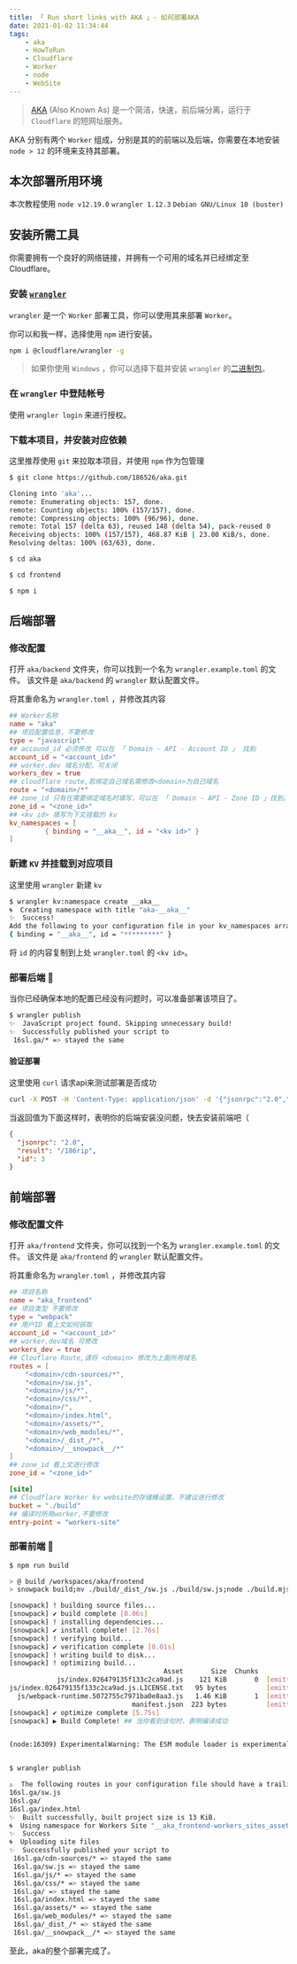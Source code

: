 ```yaml
---
title: 「 Run short links with AKA 」- 如何部署AKA
date: 2021-01-02 11:34:44
tags: 
    - aka
    - HowToRun
    - Cloudflare
    - Worker
    - node
    - WebSite
---
```


> [AKA](https://github.com/186526/aka) (Also Known As) 是一个简洁，快速，前后端分离，运行于 `Cloudflare` 的短网址服务。

AKA 分别有两个 `Worker` 组成，分别是其的的前端以及后端，你需要在本地安装 `node > 12` 的环境来支持其部署。

<!-- more -->

## 本次部署所用环境

本次教程使用 `node v12.19.0` `wrangler 1.12.3` `Debian GNU/Linux 10 (buster)`

## 安装所需工具

你需要拥有一个良好的网络链接，并拥有一个可用的域名并已经绑定至Cloudflare。

### 安装 [`wrangler`](https://github.com/cloudflare/wrangler)

`wrangler` 是一个 `Worker` 部署工具，你可以使用其来部署 `Worker`。

你可以和我一样，选择使用 `npm` 进行安装。

``` Bash
npm i @cloudflare/wrangler -g
```

>如果你使用 `Windows` ，你可以选择下载并安装 `wrangler` 的[二进制包](https://github.com/cloudflare/wrangler/releases/latest)。

### 在 `wrangler` 中登陆帐号

使用 `wrangler login` 来进行授权。

### 下载本项目，并安装对应依赖

这里推荐使用 `git` 来拉取本项目，并使用 `npm` 作为包管理

``` Bash
$ git clone https://github.com/186526/aka.git

Cloning into 'aka'...
remote: Enumerating objects: 157, done.
remote: Counting objects: 100% (157/157), done.
remote: Compressing objects: 100% (96/96), done.
remote: Total 157 (delta 63), reused 148 (delta 54), pack-reused 0
Receiving objects: 100% (157/157), 468.87 KiB | 23.00 KiB/s, done.
Resolving deltas: 100% (63/63), done.

$ cd aka

$ cd frontend

$ npm i 
```

## 后端部署

### 修改配置

打开 `aka/backend` 文件夹，你可以找到一个名为 `wrangler.example.toml` 的文件。
该文件是 `aka/backend` 的 `wrangler` 默认配置文件。

将其重命名为 `wrangler.toml` ，并修改其内容

```toml
## Worker名称
name = "aka" 
## 项目配置信息，不要修改
type = "javascript" 
## accound_id 必须修改 可以在 「 Domain - API - Account ID 」 找到
account_id = "<account_id>" 
## worker.dev 域名分配，可关闭
workers_dev = true
## cloudflare route,若绑定自己域名需修改<domain>为自己域名
route = "<domain>/*"
## zone_id 只有在需要绑定域名时填写，可以在 「 Domain - API - Zone ID 」找到。
zone_id = "<zone_id>"
## <kv id> 填写为下文挂载的 kv
kv_namespaces = [ 
         { binding = "__aka__", id = "<kv id>" }
]
```

### 新建 `KV` 并挂载到对应项目

这里使用 `wrangler` 新建 `kv`

``` Bash
$ wrangler kv:namespace create __aka__
🌀  Creating namespace with title "aka-__aka__"
✨  Success!
Add the following to your configuration file in your kv_namespaces array:
{ binding = "__aka__", id = "*********" }
```

将 `id` 的内容复制到上处 `wrangler.toml` 的 `<kv id>`。

### 部署后端 🚀

当你已经确保本地的配置已经没有问题时，可以准备部署该项目了。

``` bash
$ wrangler publish
✨  JavaScript project found. Skipping unnecessary build!
✨  Successfully published your script to
 16sl.ga/* => stayed the same
```

#### 验证部署

这里使用 `curl` 请求api来测试部署是否成功

``` bash
curl -X POST -H 'Content-Type: application/json' -d '{"jsonrpc":"2.0","id":3,"method":"create","params":{"name":"186rip","url":"https://186.rip"}}' https://<your_domain>/api/jsonrpc | jq
```

当返回值为下面这样时，表明你的后端安装没问题，快去安装前端吧（

``` json
{
  "jsonrpc": "2.0",
  "result": "/186rip",
  "id": 3
}
```

## 前端部署

### 修改配置文件

打开 `aka/frontend` 文件夹，你可以找到一个名为 `wrangler.example.toml` 的文件。
该文件是 `aka/frontend` 的 `wrangler` 默认配置文件。

将其重命名为 `wrangler.toml` ，并修改其内容

``` toml
## 项目名称
name = "aka_frontend"
## 项目类型 不要修改
type = "webpack"
## 用户ID 看上文如何获取
account_id = "<account_id>"
## worker.dev域名 可修改
workers_dev = true
## Clouflare Route,请将 <domain> 修改为上面所用域名
routes = [
    "<domain>/cdn-sources/*",
    "<domain>/sw.js",
    "<domain>/js/*",
    "<domain>/css/*",
    "<domain>/",
    "<domain>/index.html",
    "<domain>/assets/*",
    "<domain>/web_modules/*",
    "<domain>/_dist_/*",
    "<domain>/__snowpack__/*"
]
## zone_id 看上文进行修改
zone_id = "<zone_id>"

[site]
## Cloudflare Worker kv website的存储桶设置，不建议进行修改
bucket = "./build"
## 编译时所用worker,不要修改
entry-point = "workers-site"
```

### 部署前端 🚀

``` Bash
$ npm run build

> @ build /workspaces/aka/frontend
> snowpack build;mv ./build/_dist_/sw.js ./build/sw.js;node ./build.mjs

[snowpack] ! building source files...
[snowpack] ✔ build complete [0.06s]
[snowpack] ! installing dependencies...
[snowpack] ✔ install complete! [2.76s]
[snowpack] ! verifying build...
[snowpack] ✔ verification complete [0.01s]
[snowpack] ! writing build to disk...
[snowpack] ! optimizing build...
                                       Asset       Size  Chunks                         Chunk Names
            js/index.026479135f133c2ca9ad.js    121 KiB       0  [emitted] [immutable]  index
js/index.026479135f133c2ca9ad.js.LICENSE.txt   95 bytes          [emitted]              
  js/webpack-runtime.5072755c7971ba0e8aa3.js   1.46 KiB       1  [emitted] [immutable]  webpack-runtime
                               manifest.json  223 bytes          [emitted]              
[snowpack] ✔ optimize complete [5.75s]
[snowpack] ▶ Build Complete! ## 当你看到该句时，表明编译成功


(node:16309) ExperimentalWarning: The ESM module loader is experimental.


$ wrangler publish

⚠️  The following routes in your configuration file should have a trailing * to apply the Worker on every path, otherwise your site will not behave as expected.
16sl.ga/sw.js
16sl.ga/
16sl.ga/index.html
✨  Built successfully, built project size is 13 KiB.
🌀  Using namespace for Workers Site "__aka_frontend-workers_sites_assets"
✨  Success
🌀  Uploading site files
✨  Successfully published your script to
 16sl.ga/cdn-sources/* => stayed the same
 16sl.ga/sw.js => stayed the same
 16sl.ga/js/* => stayed the same
 16sl.ga/css/* => stayed the same
 16sl.ga/ => stayed the same
 16sl.ga/index.html => stayed the same
 16sl.ga/assets/* => stayed the same
 16sl.ga/web_modules/* => stayed the same
 16sl.ga/_dist_/* => stayed the same
 16sl.ga/__snowpack__/* => stayed the same
```

至此，aka的整个部署完成了。
